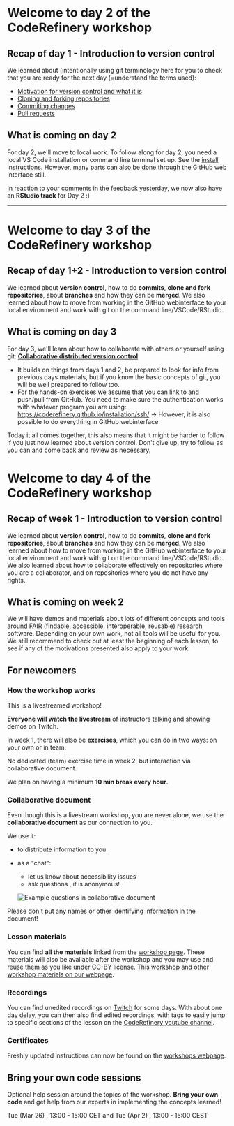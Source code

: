 # Welcome to day 2 of the CodeRefinery workshop

## Recap of day 1 - Introduction to version control

We learned about (intentionally using git terminology here for you to check that you are ready for the next day (=understand the terms used):
- [Motivation for version control and what it is](https://coderefinery.github.io/git-intro/motivation/)
- [Cloning and forking repositories](https://coderefinery.github.io/git-intro/browsing/)
- [Commiting changes](https://coderefinery.github.io/git-intro/commits/)
- [Pull requests](https://coderefinery.github.io/git-intro/merging/)

## What is coming on day 2

For day 2, we'll move to local work. To follow along for day 2, you need a local VS Code installation or command line terminal set up. See the [install instructions](https://coderefinery.github.io/installation/). However, many parts can also be done through the GitHub web interface still. 

In reaction to your comments in the feedback yesterday, we now also have an **RStudio track** for Day 2 :) 

---

# Welcome to day 3 of the CodeRefinery workshop

## Recap of day 1+2 - Introduction to version control

We learned about **version control**, how to do **commits**, **clone and fork repositories**, about **branches** and how they can be **merged**. 
We also learned about how to move from working in the GitHub webinterface to your local environment and work with git on the command line/VSCode/RStudio.

## What is coming on day 3 

For day 3, we'll learn about how to collaborate with others or yourself using git: **[Collaborative distributed version control](https://coderefinery.github.io/git-collaborative/)**.
- It builds on things from days 1 and 2, be prepared to look for info from previous days materials, but if you know the basic concepts of git, you will be well preapared to follow too. 
- For the hands-on exercises we assume that you can link to and push/pull from GitHub.  You need to make sure the authentication works with whatever program you are using: https://coderefinery.github.io/installation/ssh/
-> However, it is also possible to do everything in GitHub webinterface.

Today it all comes together, this also means that it might be harder to follow if you just now learned about version control. Don't give up, try to follow as you can and come back and review as necessary.


# Welcome to day 4 of the CodeRefinery workshop

## Recap of week 1 - Introduction to version control

We learned about **version control**, how to do **commits**, **clone and fork repositories**, about **branches** and how they can be **merged**. 
We also learned about how to move from working in the GitHub webinterface to your local environment and work with git on the command line/VSCode/RStudio.
We also learned about how to collaborate effectively on repositories where you are a collaborator, and on repositories where you do not have any rights.

## What is coming on week 2

We will have demos and materials about lots of different concepts and tools around FAIR (findable, accessible, interoperable, reusable) research software.
Depending on your own work, not all tools will be useful for you. We still recommend to check out at least the beginning of each lesson, to see if any of the motivations presented also apply to your work.

## For newcomers
### How the workshop works

This is a livestreamed workshop! 

**Everyone will watch the livestream** of instructors talking and showing demos on Twitch. 

In week 1, there will also be **exercises**, which you can do in two ways: on your own or in team. 

No dedicated (team) exercise time in week 2, but interaction via collaborative document. 

We plan on having a minimum **10 min break every hour**.

### Collaborative document

Even though this is a livestream workshop, you are never alone, we use the **collaborative document** as our connection to you. 

We use it:

- to distribute information to you.
- as a "chat":
  - let us know about accessibility issues
  - ask questions , it is anonymous!
    
  ![Example questions in collaborative document](https://coderefinery.github.io/manuals/_images/hackmd--questions2.png)

Please don't put any names or other identifying information in the document!

### Lesson materials

You can find **all the materials** linked from the [workshop page](https://coderefinery.github.io/2024-03-12-workshop/).
These materials will also be available after the workshop and you may use and reuse them as you like under CC-BY license.
[This workshop and other workshop materials on our webpage](https://coderefinery.org/lessons/).

### Recordings

You can find unedited recordings on [Twitch](https://www.twitch.tv/coderefinery) for some days. 
With about one day delay, you can then also find edited recordings, with tags to easily jump to specific sections of the lesson on the [CodeRefinery youtube channel](https://www.youtube.com/channel/UC47aupE7HKGduAjXKt1Gwrg).

### Certificates

Freshly updated instructions can now be found on the [workshops webpage](https://coderefinery.github.io/2024-03-12-workshop/certificates/).

## Bring your own code sessions

Optional help session around the topics of the workshop. 
**Bring your own code** and get help from our experts in implementing the concepts learned! 

Tue (Mar 26) , 13:00 - 15:00 	CET and Tue (Apr 2) , 13:00 - 15:00 CEST
